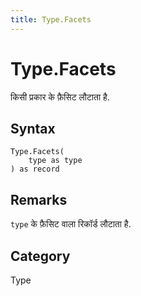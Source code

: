 ```yaml
---
title: Type.Facets
---
```


# Type.Facets


किसी प्रकार के फ़ैसिट लौटाता है.


## Syntax

```powerquery
Type.Facets(
    type as type
) as record
```


## Remarks

<code>type</code> के फ़ैसिट वाला रिकॉर्ड लौटाता है.



## Category
Type
